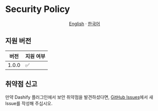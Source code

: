 # Security Policy

<p align="center"><a href="https://github.com/MC-Dashify/plugin/blob/main/SECURITY.md">English</a> · <a href="https://github.com/MC-Dashify/plugin/blob/main/.github/documents/SECUTIRY.ko_KR.md">한국어</a></p>

## 지원 버전

| 버전    | 지원 여부              |
|-------|--------------------|
| 1.0.0 | :white_check_mark: |


## 취약점 신고

만약 Dashify 플러그인에서 보안 취약점을 발견하셨다면, [GitHub Issues](https://github.com/MC-Dashify/plugin/issues/new)에서 새 Issue를 작성해 주십시오.
